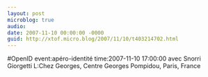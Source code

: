 ```yaml
---
layout: post
microblog: true
audio: 
date: 2007-11-10 00:00:00 -0000
guid: http://xtof.micro.blog/2007/11/10/t403214702.html
---
```

#OpenID event:apéro-identité time:2007-11-10 17:00:00 avec Snorri Giorgetti  L:Chez Georges, Centre Georges Pompidou, Paris, France
